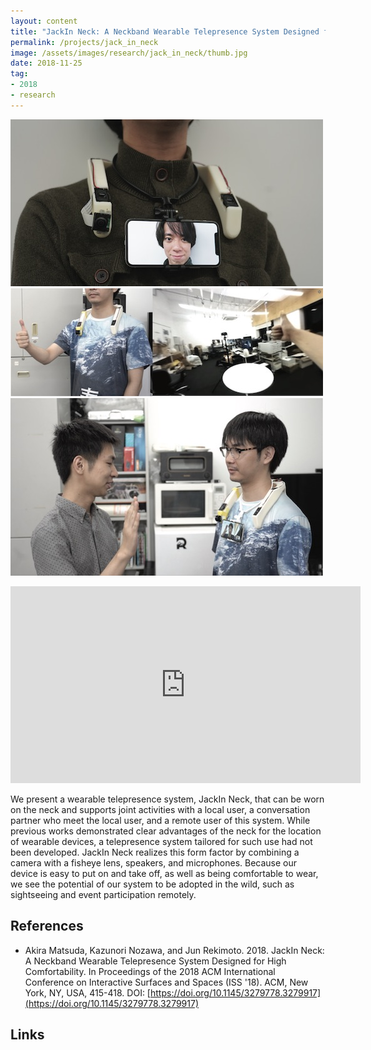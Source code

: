 ```yaml
---
layout: content
title: "JackIn Neck: A Neckband Wearable Telepresence System Designed for High Comfortability"
permalink: /projects/jack_in_neck
image: /assets/images/research/jack_in_neck/thumb.jpg
date: 2018-11-25
tag:
- 2018
- research
---
```


![](/assets/images/research/jack_in_neck/top.jpg)
![](/assets/images/research/jack_in_neck/sub2.jpg)
![](/assets/images/research/jack_in_neck/sub3.jpg)


<iframe width="560" height="315" src="https://www.youtube.com/embed/enPh6R9RwyE" frameborder="0" allow="accelerometer; autoplay; encrypted-media; gyroscope; picture-in-picture" allowfullscreen></iframe>

We present a wearable telepresence system, JackIn Neck, that can be worn on the neck and supports joint activities with a local user, a conversation partner who meet the local user, and a remote user of this system. While previous works demonstrated clear advantages of the neck for the location of wearable devices, a telepresence system tailored for such use had not been developed. JackIn Neck realizes this form factor by combining a camera with a fisheye lens, speakers, and microphones. Because our device is easy to put on and take off, as well as being comfortable to wear, we see the potential of our system to be adopted in the wild, such as sightseeing and event participation remotely.

## References

- Akira Matsuda, Kazunori Nozawa, and Jun Rekimoto. 2018. JackIn Neck: A Neckband Wearable Telepresence System Designed for High Comfortability. In Proceedings of the 2018 ACM International Conference on Interactive Surfaces and Spaces (ISS '18). ACM, New York, NY, USA, 415-418. DOI: [https://doi.org/10.1145/3279778.3279917](https://doi.org/10.1145/3279778.3279917)

## Links

